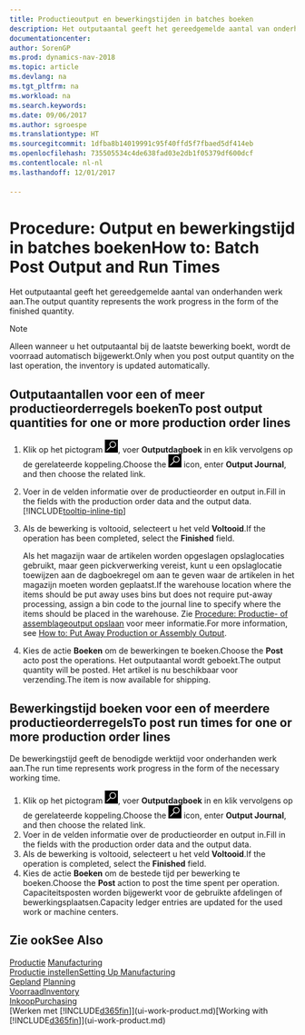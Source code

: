 ```yaml
---
title: Productieoutput en bewerkingstijden in batches boeken
description: Het outputaantal geeft het gereedgemelde aantal van onderhanden werk aan.
documentationcenter: 
author: SorenGP
ms.prod: dynamics-nav-2018
ms.topic: article
ms.devlang: na
ms.tgt_pltfrm: na
ms.workload: na
ms.search.keywords: 
ms.date: 09/06/2017
ms.author: sgroespe
ms.translationtype: HT
ms.sourcegitcommit: 1dfba8b14019991c95f40ffd5f7fbaed5df414eb
ms.openlocfilehash: 735505534c4de638fad03e2db1f05379df600dcf
ms.contentlocale: nl-nl
ms.lasthandoff: 12/01/2017

---
```

# <a name="how-to-batch-post-output-and-run-times"></a><span data-ttu-id="3d4c6-103">Procedure: Output en bewerkingstijd in batches boeken</span><span class="sxs-lookup"><span data-stu-id="3d4c6-103">How to: Batch Post Output and Run Times</span></span>
<span data-ttu-id="3d4c6-104">Het outputaantal geeft het gereedgemelde aantal van onderhanden werk aan.</span><span class="sxs-lookup"><span data-stu-id="3d4c6-104">The output quantity represents the work progress in the form of the finished quantity.</span></span>  

> [!NOTE]
> <span data-ttu-id="3d4c6-105">Alleen wanneer u het outputaantal bij de laatste bewerking boekt, wordt de voorraad automatisch bijgewerkt.</span><span class="sxs-lookup"><span data-stu-id="3d4c6-105">Only when you post output quantity on the last operation, the inventory is updated automatically.</span></span>  

## <a name="to-post-output-quantities-for-one-or-more-production-order-lines"></a><span data-ttu-id="3d4c6-106">Outputaantallen voor een of meer productieorderregels boeken</span><span class="sxs-lookup"><span data-stu-id="3d4c6-106">To post output quantities for one or more production order lines</span></span>
1. <span data-ttu-id="3d4c6-107">Klik op het pictogram ![Zoeken naar pagina of rapport](media/ui-search/search_small.png "pictogram Zoeken naar pagina of rapport"), voer **Outputdagboek** in en klik vervolgens op de gerelateerde koppeling.</span><span class="sxs-lookup"><span data-stu-id="3d4c6-107">Choose the ![Search for Page or Report](media/ui-search/search_small.png "Search for Page or Report icon") icon, enter **Output Journal**, and then choose the related link.</span></span>  
2. <span data-ttu-id="3d4c6-108">Voer in de velden informatie over de productieorder en output in.</span><span class="sxs-lookup"><span data-stu-id="3d4c6-108">Fill in the fields with the production order data and the output data.</span></span> [!INCLUDE[tooltip-inline-tip](includes/tooltip-inline-tip_md.md)]
3. <span data-ttu-id="3d4c6-109">Als de bewerking is voltooid, selecteert u het veld **Voltooid**.</span><span class="sxs-lookup"><span data-stu-id="3d4c6-109">If the operation has been completed, select the **Finished** field.</span></span>  

    <span data-ttu-id="3d4c6-110">Als het magazijn waar de artikelen worden opgeslagen opslaglocaties gebruikt, maar geen pickverwerking vereist, kunt u  een opslaglocatie toewijzen aan de dagboekregel om aan te geven waar de artikelen in het magazijn moeten worden geplaatst.</span><span class="sxs-lookup"><span data-stu-id="3d4c6-110">If the warehouse location where the items should be put away uses bins but does not require put-away processing,  assign a bin code to the journal line to specify where the items should be placed in the warehouse.</span></span> <span data-ttu-id="3d4c6-111">Zie [Procedure: Productie- of assemblageoutput opslaan](warehouse-how-to-put-away-production-output.md) voor meer informatie.</span><span class="sxs-lookup"><span data-stu-id="3d4c6-111">For more information, see [How to: Put Away Production or Assembly Output](warehouse-how-to-put-away-production-output.md).</span></span>  

4. <span data-ttu-id="3d4c6-112">Kies de actie **Boeken** om de bewerkingen te boeken.</span><span class="sxs-lookup"><span data-stu-id="3d4c6-112">Choose the **Post** acto post the operations.</span></span> <span data-ttu-id="3d4c6-113">Het outputaantal wordt geboekt.</span><span class="sxs-lookup"><span data-stu-id="3d4c6-113">The output quantity will be posted.</span></span> <span data-ttu-id="3d4c6-114">Het artikel is nu beschikbaar voor verzending.</span><span class="sxs-lookup"><span data-stu-id="3d4c6-114">The item is now available for shipping.</span></span>  

## <a name="to-post-run-times-for-one-or-more-production-order-lines"></a><span data-ttu-id="3d4c6-115">Bewerkingstijd boeken voor een of meerdere productieorderregels</span><span class="sxs-lookup"><span data-stu-id="3d4c6-115">To post run times for one or more production order lines</span></span>
<span data-ttu-id="3d4c6-116">De bewerkingstijd geeft de benodigde werktijd voor onderhanden werk aan.</span><span class="sxs-lookup"><span data-stu-id="3d4c6-116">The run time represents work progress in the form of the necessary working time.</span></span>    

1.  <span data-ttu-id="3d4c6-117">Klik op het pictogram ![Zoeken naar pagina of rapport](media/ui-search/search_small.png "pictogram Zoeken naar pagina of rapport"), voer **Outputdagboek** in en klik vervolgens op de gerelateerde koppeling.</span><span class="sxs-lookup"><span data-stu-id="3d4c6-117">Choose the ![Search for Page or Report](media/ui-search/search_small.png "Search for Page or Report icon") icon, enter **Output Journal**, and then choose the related link.</span></span>  
2. <span data-ttu-id="3d4c6-118">Voer in de velden informatie over de productieorder en output in.</span><span class="sxs-lookup"><span data-stu-id="3d4c6-118">Fill in the fields with the production order data and the output data.</span></span>  
3.  <span data-ttu-id="3d4c6-119">Als de bewerking is voltooid, selecteert u het veld **Voltooid**.</span><span class="sxs-lookup"><span data-stu-id="3d4c6-119">If the operation is completed, select the **Finished** field.</span></span>  
4. <span data-ttu-id="3d4c6-120">Kies de actie **Boeken** om de bestede tijd per bewerking te boeken.</span><span class="sxs-lookup"><span data-stu-id="3d4c6-120">Choose the **Post** action to post the time spent per operation.</span></span> <span data-ttu-id="3d4c6-121">Capaciteitsposten worden bijgewerkt voor de gebruikte afdelingen of bewerkingsplaatsen.</span><span class="sxs-lookup"><span data-stu-id="3d4c6-121">Capacity ledger entries are updated for the used work or machine centers.</span></span>

## <a name="see-also"></a><span data-ttu-id="3d4c6-122">Zie ook</span><span class="sxs-lookup"><span data-stu-id="3d4c6-122">See Also</span></span>  
<span data-ttu-id="3d4c6-123">[Productie](production-manage-manufacturing.md)  </span><span class="sxs-lookup"><span data-stu-id="3d4c6-123">[Manufacturing](production-manage-manufacturing.md)  </span></span>  
[<span data-ttu-id="3d4c6-124">Productie instellen</span><span class="sxs-lookup"><span data-stu-id="3d4c6-124">Setting Up Manufacturing</span></span>](production-configure-production-processes.md)  
<span data-ttu-id="3d4c6-125">[Gepland](production-planning.md)    </span><span class="sxs-lookup"><span data-stu-id="3d4c6-125">[Planning](production-planning.md)    </span></span>  
[<span data-ttu-id="3d4c6-126">Voorraad</span><span class="sxs-lookup"><span data-stu-id="3d4c6-126">Inventory</span></span>](inventory-manage-inventory.md)  
[<span data-ttu-id="3d4c6-127">Inkoop</span><span class="sxs-lookup"><span data-stu-id="3d4c6-127">Purchasing</span></span>](purchasing-manage-purchasing.md)  
<span data-ttu-id="3d4c6-128">[Werken met [!INCLUDE[d365fin](includes/d365fin_md.md)]](ui-work-product.md)</span><span class="sxs-lookup"><span data-stu-id="3d4c6-128">[Working with [!INCLUDE[d365fin](includes/d365fin_md.md)]](ui-work-product.md)</span></span>

